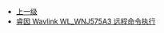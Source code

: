 * [上一级](docs/wy876_poc/)
* [睿因 Wavlink WL_WNJ575A3 远程命令执行](docs/wy876_poc/%E7%9D%BF%E5%9B%A0Wavlink/%E7%9D%BF%E5%9B%A0%20Wavlink%20WL_WNJ575A3%20%E8%BF%9C%E7%A8%8B%E5%91%BD%E4%BB%A4%E6%89%A7%E8%A1%8C.md)
